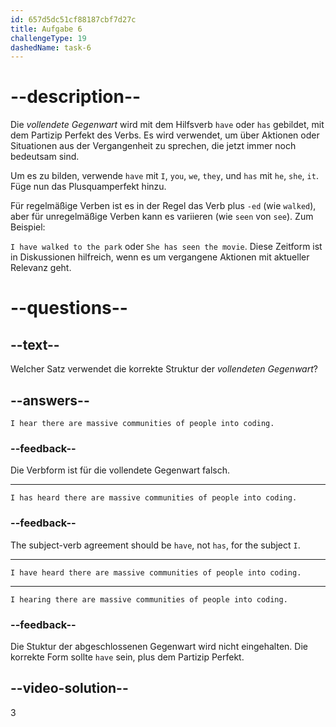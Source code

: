 ```yaml
---
id: 657d5dc51cf88187cbf7d27c
title: Aufgabe 6
challengeType: 19
dashedName: task-6
---
```


# --description--

Die *vollendete Gegenwart* wird mit dem Hilfsverb `have` oder `has` gebildet, mit dem Partizip Perfekt des Verbs. Es wird verwendet, um über Aktionen oder Situationen aus der Vergangenheit zu sprechen, die jetzt immer noch bedeutsam sind.

Um es zu bilden, verwende `have` mit `I`, `you`, `we`, `they`, und `has` mit `he`, `she`, `it`. Füge nun das Plusquamperfekt hinzu.

Für regelmäßige Verben ist es in der Regel das Verb plus `-ed` (wie `walked`), aber für unregelmäßige Verben kann es variieren (wie `seen` von `see`). Zum Beispiel:

 `I have walked to the park` oder `She has seen the movie`. Diese Zeitform ist in Diskussionen hilfreich, wenn es um vergangene Aktionen mit aktueller Relevanz geht.

# --questions--

## --text--

Welcher Satz verwendet die korrekte Struktur der *vollendeten Gegenwart*?

## --answers--

`I hear there are massive communities of people into coding.`

### --feedback--

Die Verbform ist für die vollendete Gegenwart falsch.

---

`I has heard there are massive communities of people into coding.`

### --feedback--

The subject-verb agreement should be `have`, not `has`, for the subject `I`.

---

`I have heard there are massive communities of people into coding.`

---

`I hearing there are massive communities of people into coding.`

### --feedback--

Die Stuktur der abgeschlossenen Gegenwart wird nicht eingehalten. Die korrekte Form sollte `have` sein, plus dem Partizip Perfekt.

## --video-solution--

3
